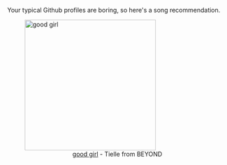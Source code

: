 Your typical Github profiles are boring, so here's a song recommendation.
<figure><img width="300" height="300" src="https://i.scdn.co/image/ab67616d0000b273721af0126065d52deece5287" alt="good girl" /><figcaption align="center"><a href="https://open.spotify.com/track/2g10GjVM03SBiTzB9nSLMb" target="_blank">good girl</a> - Tielle from BEYOND</figcaption></figure>

